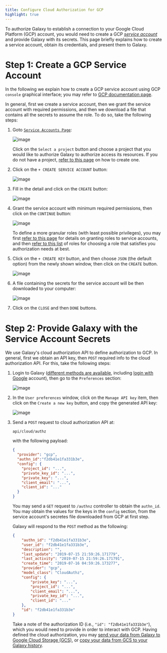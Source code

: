 ```yaml
---
title: Configure Cloud Authorization for GCP
highlight: true
---
```


To authorize Galaxy to establish a connection to your Google Cloud
Platform (GCP) account, you would need to create a GCP
[_service account_](https://cloud.google.com/iam/docs/service-accounts)
and provide Galaxy with its secrets. This page briefly explains
how to create a service account, obtain its credentials, and present
them to Galaxy.


# Step 1: Create a GCP Service Account

In the following we explain how to create a GCP service account
using GCP `console` graphical interface; you may refer to
[GCP documentation page](https://cloud.google.com/iam/docs/creating-managing-service-accounts).

In general, first we create a service account, then
we grant the service account with required permissions,
and then we download a file that contains all the secrets
to assume the role. To do so, take the following steps:

1. Goto [`Service Accounts Page`](https://console.cloud.google.com/iam-admin/serviceaccounts?_ga=2.118918286.-66625773.1542049771):

    ![image](/authnz/cloud/gcp/01.png)

    Click on the `Select a project` button and choose a project
    that you would like to authorize Galaxy to authorize access its
    resources. If you do not have a project,
    [refer to this page](https://cloud.google.com/resource-manager/docs/creating-managing-projects)
    on how to create one.

2. Click on the  `+ CREATE SERVICE ACCOUNT` button:

    ![image](/authnz/cloud/gcp/02.png)

3. Fill in the detail and click on the `CREATE` button:

    ![image](/authnz/cloud/gcp/03.png)

4. Grant the service account with minimum required permissions, then click
    on the `CONTINUE` button:

    ![image](/authnz/cloud/gcp/04.png)

    To define a more granular roles (with least possible privileges), you may
    first [refer to this page](https://cloud.google.com/iam/docs/granting-roles-to-service-accounts)
    for details on granting roles to service accounts, and then
    [refer to this list](https://cloud.google.com/iam/docs/understanding-roles)
    of roles for choosing a role that satisfies you authorization needs at best.

5. Click on the `+ CREATE KEY` button, and then choose `JSON` (the default option)
    from the newly shown window, then click on the `CREATE` button.

    ![image](/authnz/cloud/gcp/05.png)

6. A file containing the secrets for the service account will be then downloaded
    to your computer:

    ![image](/authnz/cloud/gcp/06.png)

7. Click on the `CLOSE` and then `DONE` buttons.


# Step 2: Provide Galaxy with the Service Account Secrets

We use Galaxy's cloud authorization API to define authorization to GCP.
In general, first we obtain an API key, then `POST` required info to the
cloud authorization API. For this, take the following steps:

1. Login to Galaxy ([different methods are available](https://galaxyproject.org/authnz/), including
[login with Google](https://galaxyproject.org/authnz/use/oidc/idps/google/) account),
then go to the `Preferences` section:

    ![image](/authnz/cloud/gcp/07.png)

2. In the `User preferences` window, click on the `Manage API key` item,
then click on the `Create a new key` button, and copy the generated API key:

    ![image](/authnz/cloud/gcp/08.png)

3. Send a `POST` request to cloud authorization API at:

    ```
    api/cloud/authz
    ```

    with the following payload:

    ```json
    {
      "provider": "gcp",
      "authn_id":"f2db41e1fa331b3e",
      "config": {
        "project_id": "...",
        "private_key_id": "...",
        "private_key": "...",
        "client_email": "...",
        "client_id": "..."
      }
    }
    ```

    You may send a `GET` request to `/authnz` controller to obtain the `authn_id`.
    You may obtain the values for the keys in the `config` section, from the service
    account's secretes file downloaded from GCP at first step.

    Galaxy will respond to the `POST` method as the following:

    ```json
    {
        "authn_id": "f2db41e1fa331b3e",
        "user_id": "f2db41e1fa331b3e",
        "description": "",
        "last_update": "2019-07-15 21:59:26.171779",
        "last_activity": "2019-07-15 21:59:26.171791",
        "create_time": "2019-07-16 04:59:26.173277",
        "provider": "gcp",
        "model_class": "CloudAuthz",
        "config": {
            "private_key": "...",
            "project_id": "...",
            "client_email": "...",
            "private_key_id": "...",
            "client_id": "..."
        },
        "id": "f2db41e1fa331b3e"
    }
    ```

    Take a note of the authorization ID (i.e., `"id": "f2db41e1fa331b3e"`), which you would need
    to provide in order to interact with GCP. Having defined the cloud authorization, you may
    [send your data from Galaxy to Google Cloud Storage (GCS)](/cloud/storage/#send-data-to-cloud),
    or [copy your data from GCS to your Galaxy history](/cloud/storage/#get-data-from-cloud).
